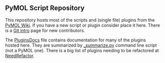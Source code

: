 ## PyMOL Script Repository

This repository hosts most of the scripts and (single file) plugins from the [PyMOL Wiki](http://www.pymolwiki.org/). If you have a new script
or plugin consider place it here. There is a [Git intro](http://www.pymolwiki.org/index.php/Git_intro) page for new contributors.

The [PluginsDocs](PluginsDocs.md) file contains documentation for many of the plugins hosted here. They are summarized
by [_summarize.py](_summarize.py) command line script (not a PyMOL one). There is a big list of plugins needing to be
refactored at [NeedRefactor](NeedRefactor.md).